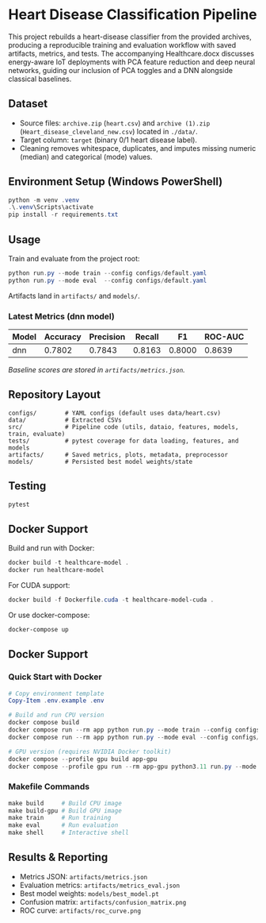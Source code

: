 # Heart Disease Classification Pipeline

This project rebuilds a heart-disease classifier from the provided archives, producing a reproducible training and evaluation workflow with saved artifacts, metrics, and tests. The accompanying Healthcare.docx discusses energy-aware IoT deployments with PCA feature reduction and deep neural networks, guiding our inclusion of PCA toggles and a DNN alongside classical baselines.

## Dataset
- Source files: `archive.zip` (`heart.csv`) and `archive (1).zip` (`Heart_disease_cleveland_new.csv`) located in `./data/`.
- Target column: `target` (binary 0/1 heart disease label).
- Cleaning removes whitespace, duplicates, and imputes missing numeric (median) and categorical (mode) values.

## Environment Setup (Windows PowerShell)
```powershell
python -m venv .venv
.\.venv\Scripts\activate
pip install -r requirements.txt
```

## Usage
Train and evaluate from the project root:
```powershell
python run.py --mode train --config configs/default.yaml
python run.py --mode eval  --config configs/default.yaml
```
Artifacts land in `artifacts/` and `models/`.

### Latest Metrics (dnn model)
| Model | Accuracy | Precision | Recall | F1 | ROC-AUC |
|-------|----------|-----------|--------|----|---------|
| dnn   | 0.7802   | 0.7843    | 0.8163 | 0.8000 | 0.8639 |

_Baseline scores are stored in `artifacts/metrics.json`._

## Repository Layout
```
configs/        # YAML configs (default uses data/heart.csv)
data/           # Extracted CSVs
src/            # Pipeline code (utils, dataio, features, models, train, evaluate)
tests/          # pytest coverage for data loading, features, and models
artifacts/      # Saved metrics, plots, metadata, preprocessor
models/         # Persisted best model weights/state
```

## Testing
```powershell
pytest
```

## Docker Support
Build and run with Docker:
```powershell
docker build -t healthcare-model .
docker run healthcare-model
```

For CUDA support:
```powershell
docker build -f Dockerfile.cuda -t healthcare-model-cuda .
```

Or use docker-compose:
```powershell
docker-compose up
```

## Docker Support

### Quick Start with Docker
```powershell
# Copy environment template
Copy-Item .env.example .env

# Build and run CPU version
docker compose build
docker compose run --rm app python run.py --mode train --config configs/default.yaml
docker compose run --rm app python run.py --mode eval --config configs/default.yaml

# GPU version (requires NVIDIA Docker toolkit)
docker compose --profile gpu build app-gpu
docker compose --profile gpu run --rm app-gpu python3.11 run.py --mode train --config configs/default.yaml
```

### Makefile Commands
```powershell
make build     # Build CPU image
make build-gpu # Build GPU image  
make train     # Run training
make eval      # Run evaluation
make shell     # Interactive shell
```

## Results & Reporting
- Metrics JSON: `artifacts/metrics.json`
- Evaluation metrics: `artifacts/metrics_eval.json`
- Best model weights: `models/best_model.pt`
- Confusion matrix: `artifacts/confusion_matrix.png`
- ROC curve: `artifacts/roc_curve.png`